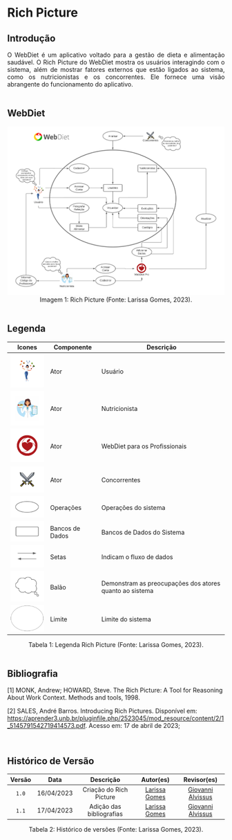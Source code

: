 # Rich Picture

## Introdução
<div style="text-align: justify;">
O WebDiet é um aplicativo voltado para a gestão de dieta e alimentação saudável. O Rich Picture do WebDiet mostra os usuários interagindo com o sistema, além de mostrar fatores externos que estão ligados ao sistema, como os nutricionistas e os concorrentes. Ele fornece uma visão abrangente do funcionamento do aplicativo.
</div>

<br/>

## WebDiet

<div align="center">
    <img src="../img/RichPicture.png" aly="richpicture" style="width: 700px">
</div>

<center> Imagem 1: Rich Picture (Fonte: Larissa Gomes, 2023).</center>

<br/>

## Legenda
| Icones | Componente |  Descrição |
|-----------|---------|---------|
| <img src="../img/legenda_RichPicture/icone_usuario.png" aly="richpicture" style="width: 100px"> | Ator | Usuário |
| <img src="../img/legenda_RichPicture/icone_nutricionista.png" aly="richpicture" style="width: 100px"> | Ator | Nutricionista |
| <img src="../img/legenda_RichPicture/icone_WebDietPro.png" aly="richpicture" style="width: 100px"> | Ator | WebDiet para os Profissionais |
| <img src="../img/legenda_RichPicture/icone_concorrentes.png" aly="richpicture" style="width: 100px"> | Ator | Concorrentes |
| <img src="../img/legenda_RichPicture/icone_operacoes.png" aly="richpicture" style="width: 100px"> | Operações | Operações do sistema |
| <img src="../img/legenda_RichPicture/icone_bancoDados.png" aly="richpicture" style="width: 100px"> | Bancos de Dados | Bancos de Dados do Sistema |
| <img src="../img/legenda_RichPicture/icone_setas.png" aly="richpicture" style="width: 100px"> | Setas | Indicam o fluxo de dados |
| <img src="../img/legenda_RichPicture/icone_balao.png" aly="richpicture" style="width: 100px"> | Balão | Demonstram as preocupações dos atores quanto ao sistema |
| <img src="../img/legenda_RichPicture/icone_limite.png" aly="richpicture" style="width: 100px"> | Limite | Limite do sistema |

<center> Tabela 1: Legenda Rich Picture (Fonte: Larissa Gomes, 2023).</center>
<br/>

## Bibliografia

[1] MONK, Andrew; HOWARD, Steve. The Rich Picture: A Tool for Reasoning About Work Context. Methods and tools, 1998.

[2] SALES, André Barros. Introducing Rich Pictures. Disponível em: https://aprender3.unb.br/pluginfile.php/2523045/mod_resource/content/2/1_5145791542719414573.pdf. Acesso em: 17 de abril de 2023;

<br/>

## Histórico de Versão

|   Versão   | Data  |                      Descrição                      |    Autor(es)     |  Revisor(es)  |
| :--------: | :---: | :-------------------------: | :--------------: | :-----------: |
| `1.0` | 16/04/2023 | Criação do Rich Picture | [Larissa Gomes](https://github.com/larigs) | [Giovanni Alvissus](https://github.com/giovanni1106) |
| `1.1` | 17/04/2023 | Adição das bibliografias | [Larissa Gomes](https://github.com/larigs) | [Giovanni Alvissus](https://github.com/giovanni1106) |

<center> Tabela 2: Histórico de versões (Fonte: Larissa Gomes, 2023). </center>